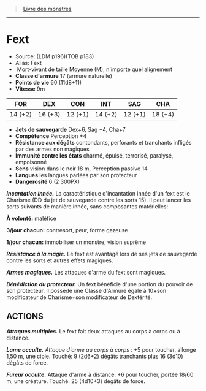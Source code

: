 ﻿> [Livre des monstres](tome_of_beasts.md)

---

# Fext

- Source: (LDM p196)(TOB p183)
- Alias: Fext
-  Mort-vivant de taille Moyenne (M), n'importe quel alignement
- **Classe d'armure** 17 (armure naturelle)
- **Points de vie** 60 (11d8+11)
- **Vitesse** 9m

|FOR|DEX|CON|INT|SAG|CHA|
|---|---|---|---|---|---|
|14 (+2)|16 (+3)|12 (+1)|14 (+2)|12 (+1)|18 (+4)|

- **Jets de sauvegarde** Dex+6, Sag +4, Cha+7
- **Compétence** Perception +4
- **Résistance aux dégâts** contondants, perforants et tranchants infligés par des armes non magiques
- **Immunité contre les états** charmé, épuisé, terrorisé, paralysé, empoisonné
- **Sens** vision dans le noir 18 m, Perception passive 14
- **Langues** les langues parlées par son protecteur
- **Dangerosité** 6 (2 300PX)

**_Incantation innée._** La caractéristique d'incantation innée d'un fext est le Charisme (DD du jet de sauvegarde contre les sorts 15). Il peut lancer les sorts suivants de manière innée, sans composantes matérielles:

**À volonté:** maléfice

**3/jour chacun:** contresort, peur, forme gazeuse

**1/jour chacun:** immobiliser un monstre, vision suprême

**_Résistance à la magie._** Le fext est avantagé lors de ses jets de sauvegarde contre les sorts et autres effets magiques.

**_Armes magiques._** Les attaques d'arme du fext sont magiques.

**_Bénédiction du protecteur._** Un fext bénéficie d'une portion du pouvoir de son protecteur. Il possède une Classe d'Armure égale à 10+son modificateur de Charisme+son modificateur de Dextérité.

## ACTIONS

**_Attaques multiples._** Le fext fait deux attaques au corps à corps ou à distance.

**_Lame occulte._** _Attaque d'arme au corps à corps :_ +5 pour toucher, allonge 1,50 m, une cible. Touché: 9 (2d6+2) dégâts tranchants plus 16 (3d10) dégâts de force.

**_Fureur occulte._** Attaque d'arme à distance: +6 pour toucher, portée 18/60 m, une créature. Touché: 25 (4d10+3) dégâts de force.

